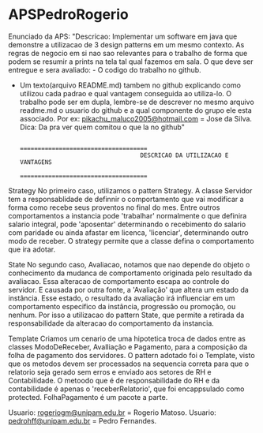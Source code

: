 # APSPedroRogerio

Enunciado da APS:
"Descricao:
Implementar um software em java que demonstre a utilizacao de 3 design patterns em um mesmo contexto.
 As regras de negocio em si nao sao relevantes para o trabalho de forma que podem se resumir a prints na tela
 tal qual fazemos em sala. O que deve ser entregue e sera avaliado: - O codigo do trabalho no github. 
- Um texto(arquivo README.md) tambem no github explicando como utilizou cada padrao e qual vantagem conseguida
 ao utiliza-lo. O trabalho pode ser em dupla, lembre-se de descrever no mesmo arquivo readme.md o usuario do
 github e a qual componente do grupo ele esta associado. Por ex: pikachu_maluco2005@hotmail.com = Jose da Silva.
 Dica: Da pra ver quem comitou o que la no github"

                                        ====================================
                                        DESCRICAO DA UTILIZACAO E VANTAGENS
                                        ====================================
Strategy
No primeiro caso, utilizamos o pattern Strategy. A  classe Servidor tem a responsablidade de definnir o comportamento
que vai modificar a forma como recebe seus proventos no final do mes. Entre outros comportamentos a instancia pode 'trabalhar'
normalmente o que definira salario integral, pode 'aposentar' determinando o recebimento  do salario com paridade ou ainda afastar
em licenca, 'licenciar', determinando outro modo de receber. O strategy permite que a classe defina o comportamento que ira adotar.

State
No segundo caso, Avaliacao, notamos que nao depende do objeto  o conhecimento da mudanca de comportamento originada pelo resultado
da avaliacao. Essa alteracao de comportamento escapa ao controle do servidor. E causada por outra fonte, a 'Avaliação' que
altera um estado da instância. Esse estado, o resultado da avaliação irá influenciar em um comportamento especifico da instância,
progressão ou promoção, ou nenhum. Por isso a utilizacao do pattern State, que permite a retirada da responsabilidade da alteracao
do comportamento da instancia.

Template
Criamos um cenario de uma hipotetica troca de dados entre as classes ModoDeReceber, Avalliação e Pagamento, para a composição da
folha de pagamento dos servidores. O pattern adotado foi o Template, visto que os metodos devem ser processados na sequencia correta 
para que o relatorio seja gerado sem erros e enviado aos setores de RH e Contabilidade. O metoodo que é de responsabilidade do RH e 
da contabilidade é  apenas o 'receberRelatorio', que foi encappsulado como protected. FolhaPagamento é um pacote a parte.

Usuario: rogeriogm@unipam.edu.br = Rogerio Matoso.
Usuario: pedrohff@unipam.edu.br = Pedro Fernandes.

